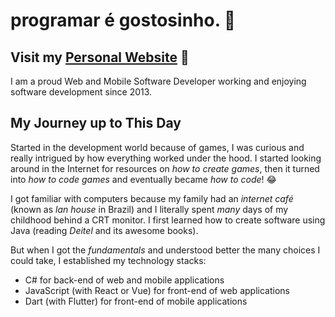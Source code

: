 # programar é gostosinho. 🌸

## Visit my [Personal Website](https://lsviana.github.io/) 🎇

I am a proud Web and Mobile Software Developer working and enjoying software development since 2013.

## My Journey up to This Day

Started in the development world because of games, I was curious and really intrigued by how everything worked under the hood. I started looking around in the Internet for resources on _how to create games_, then it turned into _how to code games_ and eventually became _how to code_! 😂

I got familiar with computers because my family had an _internet café_ (known as _lan house_ in Brazil) and I literally spent _many_ days of my childhood behind a CRT monitor. I first learned how to create software using Java (reading _Deitel_ and its awesome books).

But when I got the _fundamentals_ and understood better the many choices I could take, I established my technology stacks:
- C# for back-end of web and mobile applications
- JavaScript (with React or Vue) for front-end of web applications
- Dart (with Flutter) for front-end of mobile applications
